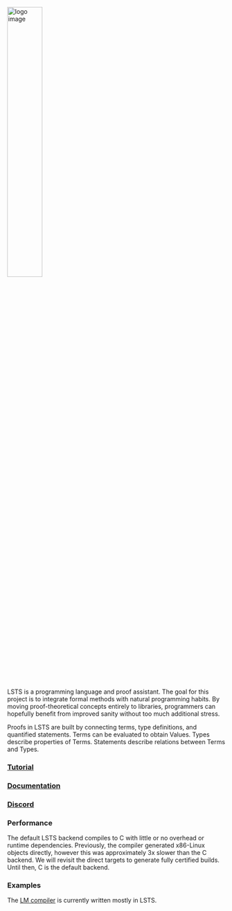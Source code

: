 <a href="https://andrew-johnson-4.github.io/lsts-tutorial/"><img src="https://repository-images.githubusercontent.com/404928261/4b75e965-a631-4489-a00a-d84b19a09eb9" alt="logo image" width=40%></a>

LSTS is a programming language and proof assistant.
The goal for this project is to integrate formal methods with natural programming habits.
By moving proof-theoretical concepts entirely to libraries,
programmers can hopefully benefit from improved sanity without too much additional stress.

Proofs in LSTS are built by connecting terms, type definitions, and quantified statements.
Terms can be evaluated to obtain Values.
Types describe properties of Terms.
Statements describe relations between Terms and Types.

### [Tutorial](https://github.com/andrew-johnson-4/LSTS/wiki)
### [Documentation](https://lambda-mountain-compiler-backend.github.io/lsts-language-reference/)
### [Discord](https://discord.gg/sW2ksPY9jj)

### Performance

The default LSTS backend compiles to C with little or no overhead or runtime dependencies.
Previously, the compiler generated x86-Linux objects directly, however this was approximately 3x slower than the C backend.
We will revisit the direct targets to generate fully certified builds.
Until then, C is the default backend.

### Examples

The [LM compiler](https://github.com/Lambda-Mountain-Compiler-Backend/lambda-mountain) is currently written mostly in LSTS.

